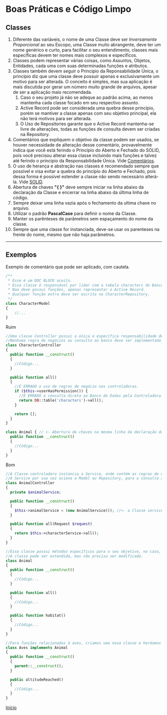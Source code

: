# Boas Práticas e Código Limpo

## Classes

1. Diferente das variáveis, o nome de uma Classe deve ser *Inversamente Proporcional* ao seu Escopo, uma Classe muito abrangente, deve ter um nome genérico e curto, para facilitar o seu entendimento, classes mais específicas devem ter nomes mais complexos e específicos.
2. Classes podem representar várias coisas, como Assuntos, Objetos, Entidades, cada uma com suas determinadas funções e atributos.
3. Classes também devem seguir o Principio da Reponsabilidade Única, o princípio diz que uma classe deve possuir apenas e exclusivamente um motivo para ser alterada. O conceito é simples, mas sua aplicação é mais discutida por gerar um número muito grande de arquivos, apesar de ser a aplicação mais recomendada.
   1. Caso o seu projeto já não se adeque ao padrão acima, ao menos mantenha cada classe focado em seu respectivo assunto.
   2. Active Record pode ser considerada uma quebra desse princípio, porém se mantiver a classe apenas com seu objetivo principal, ela não terá motivos para ser alterada.
   3. O Uso de Repositories garante que o Active Record mantenha-se livre de alterações, todas as funções de consulta devem ser criadas na Repository.
4. Comentários que expliquem o objetivo da classe podem ser usados, se houver necessidade de alteração desse comentário, provavelmente indica que você está ferindo o Princípio do Aberto e Fechado do SOLID, pois você precisou alterar essa classe incluindo mais funções e talvez até ferindo o principio da Responsabilidade Única. Vide [Comentários](Comentarios.md).
5. O uso de herança e abstração nas classes é recomendado sempre que possível e visa evitar a quebra do princípio do Aberto e Fechado, pois dessa forma é possível estender a classe não sendo necessário alterá-la. Vide [SOLID](SOLID.md).
6. Abertura de chaves **"{ }"** deve sempre iniciar na linha abaixo da declaração da Classe e encerrar na linha abaixo da última linha de código.
7. Sempre deixar uma linha vazia após o fechamento da ultima chave no arquivo.
8. Utilizar o padrão **PascalCase** para definir o nome da Classe.
9. Manter os parênteses de parâmetros sem espaçamento do nome da classe.
10. Sempre que uma classe for instanciada, deve-se usar os parenteses na frente do nome, mesmo que não haja parâmetros.

-------------------------

## Exemplos

Exemplo de comentário que pode ser aplicado, com cautela.

```PHP
/**
 * Esse é um DOC BLOCK aceito.
 * Essa classe é responsável por lidar com a tabela characters do Banco de Dados
 * Nao deve possui funções, apenas representar o Active Record.
 * Qualquer função extra deve ser escrita na CharacterRepository.
 */
class CharacterModel
{
    //...
}
```

Ruim

```PHP
//Uma classe Controller possui a única e específica responsabilidade de gerenciar requisições e respostas.
//Nenhuma regra de negócios ou consulta ao banco deve ser implementada na Controller.
class CharacterController
{
  public function __construct()
  {
    //Código...
  }

  public function all()
  {
    //É ERRADO o uso de regras de negócio nas controladoras.
    if ($this->userHasPermission()) {
      //É ERRADO a consulta direta ao Banco de Dados pela Controladora.
      return DB::table('characters')->all();
    }

    return [];
  }
}

class Animal { // <- Abertura de chaves na mesma linha da declaração da Classe.
  public function __construct()
  {
    //Código...
  }
}
```

Bom

```PHP
//A Classe controladora instancia a Service, onde contém as regras de negócio
//A Service por sua vez aciona a Model ou Repository, para a consulta ao banco de dados.
class AnimalController
{
  private $animalService;

  public function __construct()
  {
    $this->animalService = (new AnimalService()); //<- a Classe service foi instanciada corretamente.
  }

  public function all(Request $request)
  {
    return $this->characterService->all();
  }
}

//Essa classe possui métodos específicos para o seu objetivo, no caso, tudo relacionado à Animais.
//A classe pode ser estendida, mas não precisa ser modificada.
class Animal
{
  public function __construct()
  {
    //Código...
  }

  public function all()
  {
    //Código...
  }

  public function habitat()
  {
    //Código...
  }
}

//Para funções relacionadas à aves, criamos uma nova classe e herdamos a classe Animal.
class Aves implements Animal
{
  public function __construct()
  {
    parent::__construct();
  }

  public altitudeReached()
  {
    //Código...
  }
}
```

[Início](PHP.md)
